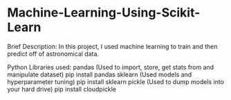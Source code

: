 # Machine-Learning-Using-Scikit-Learn

Brief Description:
In this project, I used machine learning to train and then predict off of astronomical data. 

Python Libraries used:
pandas (Used to import, store, get stats from and manipulate dataset)
  pip install pandas
sklearn (Used models and hyperparameter tuning)
  pip install sklearn
pickle (Used to dump models into your hard drive)
  pip install cloudpickle
  
